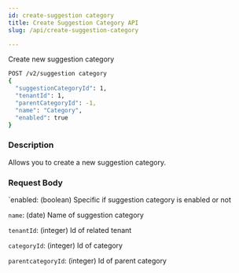 ```yaml
---
id: create-suggestion category
title: Create Suggestion Category API
slug: /api/create-suggestion-category

---
```


Create new suggestion category

```bash
POST /v2/suggestion category
{
  "suggestionCategoryId": 1,
  "tenantId": 1,
  "parentCategoryId": -1,
  "name": "Category",
  "enabled": true
}
```

### Description

Allows you to create a new suggestion category.

### Request Body

`enabled: (boolean) Specific if suggestion category is enabled or not

`name`: (date) Name of suggestion category

`tenantId`: (integer) Id of related tenant

`categoryId`: (integer) Id of category

`parentcategoryId`: (integer) Id of parent category
